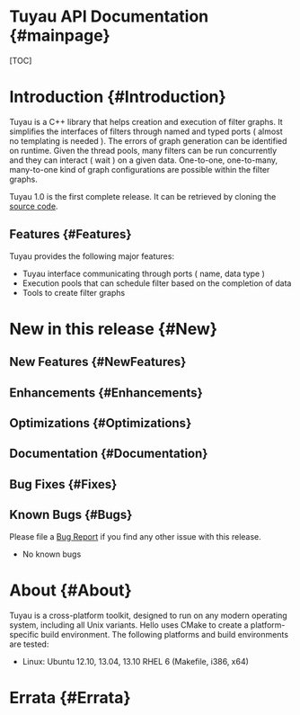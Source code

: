 Tuyau API Documentation {#mainpage}
============

[TOC]

# Introduction {#Introduction}

Tuyau is a C++ library that helps creation and execution of filter graphs. It simplifies
the interfaces of filters through named and typed ports ( almost no templating is needed ). The
errors of graph generation can be identified on runtime. Given the thread pools, many
filters can be run concurrently and they can interact ( wait ) on a given data. One-to-one,
one-to-many, many-to-one kind of graph configurations are possible within the filter graphs.

Tuyau 1.0 is the first complete release. It can be retrieved by cloning
the [source code](https://github.com/bilgili/Tuyau).

## Features {#Features}

Tuyau provides the following major features:

* Tuyau interface communicating through ports ( name, data type )
* Execution pools that can schedule filter based on the completion of data
* Tools to create filter graphs

# New in this release {#New}

## New Features {#NewFeatures}

## Enhancements {#Enhancements}

## Optimizations {#Optimizations}

## Documentation {#Documentation}

## Bug Fixes {#Fixes}

## Known Bugs {#Bugs}

Please file a [Bug Report](https://github.com/bilgili/Tuyau/issues) if you find any
other issue with this release.

* No known bugs

# About {#About}

Tuyau is a cross-platform toolkit, designed to run on any modern
operating system, including all Unix variants. Hello uses CMake to
create a platform-specific build environment. The following platforms
and build environments are tested:

* Linux: Ubuntu 12.10, 13.04, 13.10 RHEL 6 (Makefile, i386, x64)

# Errata {#Errata}


